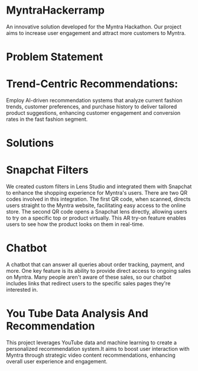 # MyntraHackerramp
An innovative solution developed for the Myntra Hackathon. Our project aims to increase user engagement and attract more customers to Myntra.

# Problem Statement
# Trend-Centric Recommendations:
Employ AI-driven recommendation systems that analyze current fashion trends, customer preferences, and purchase history to deliver tailored product suggestions, enhancing customer engagement and conversion rates in the fast fashion segment.

# Solutions

# Snapchat Filters
We created custom filters in Lens Studio and integrated them with Snapchat to enhance the shopping experience for Myntra's users. There are two QR codes involved in this integration. The first QR code, when scanned, directs users straight to the Myntra website, facilitating easy access to the online store. The second QR code opens a Snapchat lens directly, allowing users to try on a specific top or product virtually. This AR try-on feature enables users to see how the product looks on them in real-time.

# Chatbot
A chatbot that can answer all queries about order tracking, payment, and more. One key feature is its ability to provide direct access to ongoing sales on Myntra. Many people aren't aware of these sales, so our chatbot includes links that redirect users to the specific sales pages they're interested in.

# You Tube Data Analysis And Recommendation
This project leverages YouTube data and machine learning to create a personalized recommendation system.It aims to boost user interaction with Myntra through strategic video content recommendations, enhancing overall user experience and engagement.

